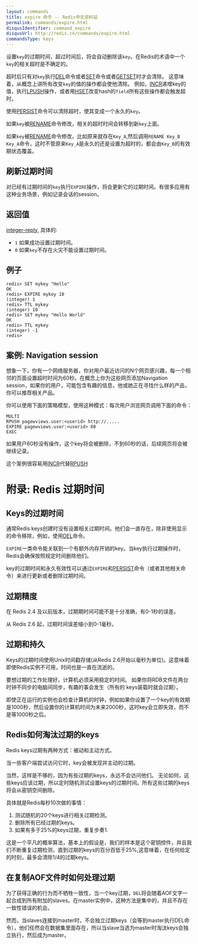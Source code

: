 ```yaml
---
layout: commands
title: expire 命令 -- Redis中文资料站
permalink: commands/expire.html
disqusIdentifier: command_expire
disqusUrl: http://redis.cn/commands/expire.html
commandsType: keys
---
```


设置`key`的过期时间，超过时间后，将会自动删除该`key`。在Redis的术语中一个`key`的相关超时是不确定的。

超时后只有对`key`执行[DEL](/commands/del.html)命令或者[SET](/commands/set.html)命令或者[GETSET](/commands/getset.html)时才会清除。
这意味着，从概念上讲所有改变`key`的值的操作都会使他清除。
例如，[INCR](/commands/incr.html)递增key的值，执行[LPUSH](/commands/lpush.html)操作，或者用[HSET](/commands/hset.html)改变hash的`field`所有这些操作都会触发超时。

使用[PERSIST](/commands/persist.html)命令可以清除超时，使其变成一个永久的`key`。

如果`key`被[RENAME](/commands/rename.html)命令修改，相关的超时时间会转移到新`key`上面。

如果`key`被[RENAME](/commands/rename.html)命令修改，比如原来就存在`Key_A`,然后调用`RENAME Key_B Key_A`命令，这时不管原来`Key_A`是永久的还是设置为超时的，都会由`Key_B`的有效期状态覆盖。

## 刷新过期时间

对已经有过期时间的`key`执行`EXPIRE`操作，将会更新它的过期时间。有很多应用有这种业务场景，例如记录会话的session。

## 返回值

[integer-reply](/topics/protocol.html#integer-reply), 具体的:

* `1` 如果成功设置过期时间。
* `0` 如果`key`不存在火灾不能设置过期时间。

## 例子

	redis> SET mykey "Hello"
	OK
	redis> EXPIRE mykey 10
	(integer) 1
	redis> TTL mykey
	(integer) 10
	redis> SET mykey "Hello World"
	OK
	redis> TTL mykey
	(integer) -1
	redis> 

## 案例: Navigation session

想象一下，你有一个网络服务器，你对用户最近访问的N个网页感兴趣，每一个相邻的页面设置超时时间为60秒。在概念上你为这些网页添加Navigation session，如果你的用户，可能包含有趣的信息，他或她正在寻找什么样的产品，你可以推荐相关产品。

你可以使用下面的策略模型，使用这种模式：每次用户浏览网页调用下面的命令：

	MULTI
	RPUSH pagewviews.user:<userid> http://.....
	EXPIRE pagewviews.user:<userid> 60
	EXEC

如果用户60秒没有操作，这个key将会被删除，不到60秒的话，后续网页将会被继续记录。

这个案例很容易用[INCR](/commands/incr.html)代替[RPUSH](/commands/rpush.html)

# 附录: Redis 过期时间

## Keys的过期时间

通常Redis keys创建时没有设置相关过期时间。他们会一直存在，除非使用显示的命令移除，例如，使用[DEL](/commands/del.html)命令。

`EXPIRE`一类命令能关联到一个有额外内存开销的key。当key执行过期操作时，Redis会确保按照规定时间删除他们。

key的过期时间和永久有效性可以通过`EXPIRE`和[PERSIST](/commands/persist.html)命令（或者其他相关命令）来进行更新或者删除过期时间。

## 过期精度

在 Redis 2.4 及以前版本，过期期时间可能不是十分准确，有0-1秒的误差。

从 Redis 2.6 起，过期时间误差缩小到0-1毫秒。

## 过期和持久

Keys的过期时间使用Unix时间戳存储(从Redis 2.6开始以毫秒为单位)。这意味着即使Redis实例不可用，时间也是一直在流逝的。

要想过期的工作处理好，计算机必须采用稳定的时间。
如果你将RDB文件在两台时钟不同步的电脑间同步，有趣的事会发生（所有的 keys装载时就会过期）。

即使正在运行的实例也会检查计算机的时钟，例如如果你设置了一个key的有效期是1000秒，然后设置你的计算机时间为未来2000秒，这时key会立即失效，而不是等1000秒之后。

## Redis如何淘汰过期的keys

Redis keys过期有两种方式：被动和主动方式。

当一些客户端尝试访问它时，key会被发现并主动的过期。

当然，这样是不够的，因为有些过期的keys，永远不会访问他们。
无论如何，这些keys应该过期，所以定时随机测试设置keys的过期时间。所有这些过期的keys将会从密钥空间删除。

具体就是Redis每秒10次做的事情：

1. 测试随机的20个keys进行相关过期检测。
2. 删除所有已经过期的keys。
3. 如果有多于25%的keys过期，重复步奏1.

这是一个平凡的概率算法，基本上的假设是，我们的样本是这个密钥控件，并且我们不断重复过期检测，直到过期的keys的百分百低于25%,这意味着，在任何给定的时刻，最多会清除1/4的过期keys。

## 在复制AOF文件时如何处理过期

为了获得正确的行为而不牺牲一致性，当一个key过期，`DEL`将会随着AOF文字一起合成到所有附加的slaves。在master实例中，这种方法是集中的，并且不存在一致性错误的机会。

然而，当slaves连接到master时，不会独立过期keys（会等到master执行DEL命令），他们任然会在数据集里面存在，所以当slave当选为master时淘汰keys会独立执行，然后成为master。

